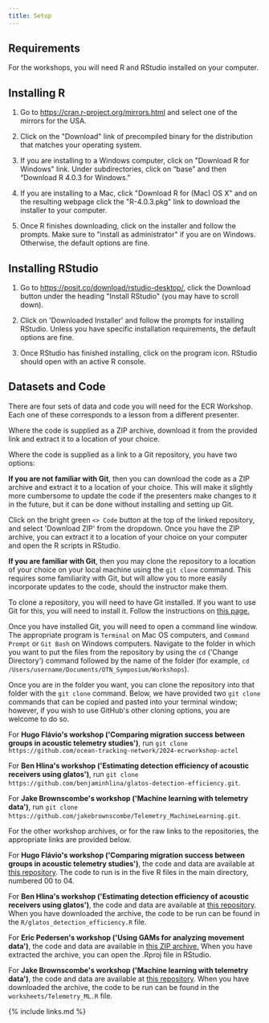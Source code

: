 ```yaml
---
title: Setup
---
```


## Requirements

For the workshops, you will need R and RStudio installed on your computer.

## Installing R

1. Go to https://cran.r-project.org/mirrors.html and select one of the mirrors for the USA.

2. Click on the "Download" link of precompiled binary for the distribution that matches your operating system.
 
3. If you are installing to a Windows computer, click on "Download R for Windows" link. Under subdirectories, click on “base” and then “Download R 4.0.3 for Windows.”

4. If you are installing to a Mac, click "Download R for (Mac) OS X" and on the resulting webpage click the "R-4.0.3.pkg" link to download the installer to your computer.

5. Once R finishes downloading, click on the installer and follow the prompts. Make sure to "install as administrator" if you are on Windows. Otherwise, the default options are fine.

## Installing RStudio

1. Go to https://posit.co/download/rstudio-desktop/, click the Download button under the heading "Install RStudio" (you may have to scroll down). 

2. Click on 'Downloaded Installer' and follow the prompts for installing RStudio. Unless you have specific installation requirements, the default options are fine.

3. Once RStudio has finished installing, click on the program icon. RStudio should open with an active R console.

## Datasets and Code

There are four sets of data and code you will need for the ECR Workshop. Each one of these corresponds to a lesson from a different presenter. 

Where the code is supplied as a ZIP archive, download it from the provided link and extract it to a location of your choice.

Where the code is supplied as a link to a Git repository, you have two options: 

**If you are not familiar with Git**, then you can download the code as a ZIP archive and extract it to a location of your choice. This will make it slightly more cumbersome to update the code if the presenters make changes to it in the future, but it can be done without installing and setting up Git. 

Click on the bright green `<> Code` button at the top of the linked repository, and select 'Download ZIP' from the dropdown. Once you have the ZIP archive, you can extract it to a location of your choice on your computer and open the R scripts in RStudio. 

**If you are familiar with Git**, then you may clone the repository to a location of your choice on your local machine using the `git clone` command. This requires some familiarity with Git, but will allow you to more easily incorporate updates to the code, should the instructor make them.

To clone a repository, you will need to have Git installed. If you want to use Git for this, you will need to install it. Follow the instructions on [this page.](https://git-scm.com/book/en/v2/Getting-Started-Installing-Git)

Once you have installed Git, you will need to open a command line window. The appropriate program is `Terminal` on Mac OS computers, and `Command Prompt` or `Git Bash` on Windows computers. Navigate to the folder in which you want to put the files from the repository by using the `cd` ('Change Directory') command followed by the name of the folder (for example, `cd /Users/username/Documents/OTN_Symposium/Workshops`). 

Once you are in the folder you want, you can clone the repository into that folder with the `git clone` command. Below, we have provided two `git clone` commands that can be copied and pasted into your terminal window; however, if you wish to use GitHub's other cloning options, you are welcome to do so. 

For **Hugo Flávio's workshop ('Comparing migration success between groups in acoustic telemetry studies')**, run `git clone https://github.com/ocean-tracking-network/2024-ecrworkshop-actel`

For **Ben Hlina's workshop ('Estimating detection efficiency of acoustic receivers using glatos')**, run `git clone https://github.com/benjaminhlina/glatos-detection-efficiency.git`.

For **Jake Brownscombe's workshop ('Machine learning with telemetry data')**, run `git clone https://github.com/jakebrownscombe/Telemetry_MachineLearning.git`.

For the other workshop archives, or for the raw links to the repositories, the appropriate links are provided below.

For **Hugo Flávio's workshop ('Comparing migration success between groups in acoustic telemetry studies')**, the code and data are available at [this repository](https://github.com/ocean-tracking-network/2024-ecrworkshop-actel). The code to run is in the five R files in the main directory, numbered 00 to 04. 

For **Ben Hlina's workshop ('Estimating detection efficiency of acoustic receivers using glatos')**, the code and data are available at [this repository](https://github.com/benjaminhlina/glatos-detection-efficiency/tree/main). When you have downloaded the archive, the code to be run can be found in the `R/glatos_detection_efficiency.R` file. 

For **Eric Pedersen's workshop ('Using GAMs for analyzing movement data')**, the code and data are available in [this ZIP archive.](/Resources/OTN2024-GAM4movement.zip) When you have extracted the archive, you can open the .Rproj file in RStudio. 

For **Jake Brownscombe's workshop ('Machine learning with telemetry data')**, the code and data are available at [this repository](https://github.com/jakebrownscombe/Telemetry_MachineLearning). When you have downloaded the archive, the code to be run can be found in the `worksheets/Telemetry_ML.R` file.





{% include links.md %}
